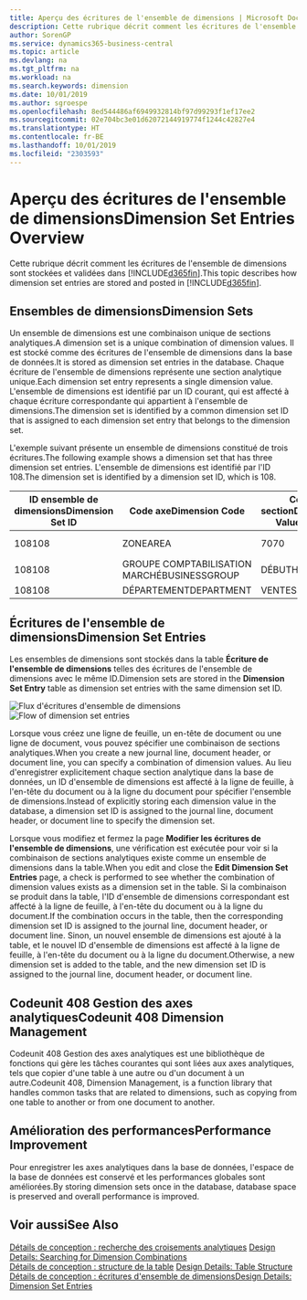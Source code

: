 ```yaml
---
title: Aperçu des écritures de l'ensemble de dimensions | Microsoft Docs
description: Cette rubrique décrit comment les écritures de l'ensemble de dimensions sont stockées et validées dans Dynamics 365.
author: SorenGP
ms.service: dynamics365-business-central
ms.topic: article
ms.devlang: na
ms.tgt_pltfrm: na
ms.workload: na
ms.search.keywords: dimension
ms.date: 10/01/2019
ms.author: sgroespe
ms.openlocfilehash: 8ed544486af6949932814bf97d99293f1ef17ee2
ms.sourcegitcommit: 02e704bc3e01d62072144919774f1244c42827e4
ms.translationtype: HT
ms.contentlocale: fr-BE
ms.lasthandoff: 10/01/2019
ms.locfileid: "2303593"
---
```

# <a name="dimension-set-entries-overview"></a><span data-ttu-id="878a1-103">Aperçu des écritures de l'ensemble de dimensions</span><span class="sxs-lookup"><span data-stu-id="878a1-103">Dimension Set Entries Overview</span></span>
<span data-ttu-id="878a1-104">Cette rubrique décrit comment les écritures de l'ensemble de dimensions sont stockées et validées dans [!INCLUDE[d365fin](includes/d365fin_md.md)].</span><span class="sxs-lookup"><span data-stu-id="878a1-104">This topic describes how dimension set entries are stored and posted in [!INCLUDE[d365fin](includes/d365fin_md.md)].</span></span>  

## <a name="dimension-sets"></a><span data-ttu-id="878a1-105">Ensembles de dimensions</span><span class="sxs-lookup"><span data-stu-id="878a1-105">Dimension Sets</span></span>  
<span data-ttu-id="878a1-106">Un ensemble de dimensions est une combinaison unique de sections analytiques.</span><span class="sxs-lookup"><span data-stu-id="878a1-106">A dimension set is a unique combination of dimension values.</span></span> <span data-ttu-id="878a1-107">Il est stocké comme des écritures de l'ensemble de dimensions dans la base de données.</span><span class="sxs-lookup"><span data-stu-id="878a1-107">It is stored as dimension set entries in the database.</span></span> <span data-ttu-id="878a1-108">Chaque écriture de l'ensemble de dimensions représente une section analytique unique.</span><span class="sxs-lookup"><span data-stu-id="878a1-108">Each dimension set entry represents a single dimension value.</span></span> <span data-ttu-id="878a1-109">L'ensemble de dimensions est identifié par un ID courant, qui est affecté à chaque écriture correspondante qui appartient à l'ensemble de dimensions.</span><span class="sxs-lookup"><span data-stu-id="878a1-109">The dimension set is identified by a common dimension set ID that is assigned to each dimension set entry that belongs to the dimension set.</span></span>  

<span data-ttu-id="878a1-110">L'exemple suivant présente un ensemble de dimensions constitué de trois écritures.</span><span class="sxs-lookup"><span data-stu-id="878a1-110">The following example shows a dimension set that has three dimension set entries.</span></span> <span data-ttu-id="878a1-111">L'ensemble de dimensions est identifié par l'ID 108.</span><span class="sxs-lookup"><span data-stu-id="878a1-111">The dimension set is identified by a dimension set ID, which is 108.</span></span>  

|<span data-ttu-id="878a1-112">ID ensemble de dimensions</span><span class="sxs-lookup"><span data-stu-id="878a1-112">Dimension Set ID</span></span>|<span data-ttu-id="878a1-113">Code axe</span><span class="sxs-lookup"><span data-stu-id="878a1-113">Dimension Code</span></span>|<span data-ttu-id="878a1-114">Code section</span><span class="sxs-lookup"><span data-stu-id="878a1-114">Dimension Value Code</span></span>|<span data-ttu-id="878a1-115">Nom de la section analytique</span><span class="sxs-lookup"><span data-stu-id="878a1-115">Dimension Value Name</span></span>|  
|----------------------|--------------------|--------------------------|--------------------------|  
|<span data-ttu-id="878a1-116">108</span><span class="sxs-lookup"><span data-stu-id="878a1-116">108</span></span>|<span data-ttu-id="878a1-117">ZONE</span><span class="sxs-lookup"><span data-stu-id="878a1-117">AREA</span></span>|<span data-ttu-id="878a1-118">70</span><span class="sxs-lookup"><span data-stu-id="878a1-118">70</span></span>|<span data-ttu-id="878a1-119">Amérique du Nord</span><span class="sxs-lookup"><span data-stu-id="878a1-119">America North</span></span>|  
|<span data-ttu-id="878a1-120">108</span><span class="sxs-lookup"><span data-stu-id="878a1-120">108</span></span>|<span data-ttu-id="878a1-121">GROUPE COMPTABILISATION MARCHÉ</span><span class="sxs-lookup"><span data-stu-id="878a1-121">BUSINESSGROUP</span></span>|<span data-ttu-id="878a1-122">DÉBUT</span><span class="sxs-lookup"><span data-stu-id="878a1-122">HOME</span></span>|<span data-ttu-id="878a1-123">Accueil</span><span class="sxs-lookup"><span data-stu-id="878a1-123">Home</span></span>|  
|<span data-ttu-id="878a1-124">108</span><span class="sxs-lookup"><span data-stu-id="878a1-124">108</span></span>|<span data-ttu-id="878a1-125">DÉPARTEMENT</span><span class="sxs-lookup"><span data-stu-id="878a1-125">DEPARTMENT</span></span>|<span data-ttu-id="878a1-126">VENTES</span><span class="sxs-lookup"><span data-stu-id="878a1-126">SALES</span></span>|<span data-ttu-id="878a1-127">Ventes</span><span class="sxs-lookup"><span data-stu-id="878a1-127">Sales</span></span>|  

## <a name="dimension-set-entries"></a><span data-ttu-id="878a1-128">Écritures de l'ensemble de dimensions</span><span class="sxs-lookup"><span data-stu-id="878a1-128">Dimension Set Entries</span></span>  
<span data-ttu-id="878a1-129">Les ensembles de dimensions sont stockés dans la table **Écriture de l'ensemble de dimensions** telles des écritures de l'ensemble de dimensions avec le même ID.</span><span class="sxs-lookup"><span data-stu-id="878a1-129">Dimension sets are stored in the **Dimension Set Entry** table as dimension set entries with the same dimension set ID.</span></span>  

<span data-ttu-id="878a1-130">![Flux d'écritures d'ensemble de dimensions](media/dimensionentrynav7.png "Flux d'écritures d'ensemble de dimensions")</span><span class="sxs-lookup"><span data-stu-id="878a1-130">![Flow of dimension set entries](media/dimensionentrynav7.png "Flow of dimension set entries")</span></span>  

<span data-ttu-id="878a1-131">Lorsque vous créez une ligne de feuille, un en-tête de document ou une ligne de document, vous pouvez spécifier une combinaison de sections analytiques.</span><span class="sxs-lookup"><span data-stu-id="878a1-131">When you create a new journal line, document header, or document line, you can specify a combination of dimension values.</span></span> <span data-ttu-id="878a1-132">Au lieu d'enregistrer explicitement chaque section analytique dans la base de données, un ID d'ensemble de dimensions est affecté à la ligne de feuille, à l'en-tête du document ou à la ligne du document pour spécifier l'ensemble de dimensions.</span><span class="sxs-lookup"><span data-stu-id="878a1-132">Instead of explicitly storing each dimension value in the database, a dimension set ID is assigned to the journal line, document header, or document line to specify the dimension set.</span></span>  

<span data-ttu-id="878a1-133">Lorsque vous modifiez et fermez la page **Modifier les écritures de l'ensemble de dimensions**, une vérification est exécutée pour voir si la combinaison de sections analytiques existe comme un ensemble de dimensions dans la table.</span><span class="sxs-lookup"><span data-stu-id="878a1-133">When you edit and close the **Edit Dimension Set Entries** page, a check is performed to see whether the combination of dimension values exists as a dimension set in the table.</span></span> <span data-ttu-id="878a1-134">Si la combinaison se produit dans la table, l'ID d'ensemble de dimensions correspondant est affecté à la ligne de feuille, à l'en-tête du document ou à la ligne du document.</span><span class="sxs-lookup"><span data-stu-id="878a1-134">If the combination occurs in the table, then the corresponding dimension set ID is assigned to the journal line, document header, or document line.</span></span> <span data-ttu-id="878a1-135">Sinon, un nouvel ensemble de dimensions est ajouté à la table, et le nouvel ID d'ensemble de dimensions est affecté à la ligne de feuille, à l'en-tête du document ou à la ligne du document.</span><span class="sxs-lookup"><span data-stu-id="878a1-135">Otherwise, a new dimension set is added to the table, and the new dimension set ID is assigned to the journal line, document header, or document line.</span></span>

## <a name="codeunit-408-dimension-management"></a><span data-ttu-id="878a1-136">Codeunit 408 Gestion des axes analytiques</span><span class="sxs-lookup"><span data-stu-id="878a1-136">Codeunit 408 Dimension Management</span></span>
<span data-ttu-id="878a1-137">Codeunit 408 Gestion des axes analytiques est une bibliothèque de fonctions qui gère les tâches courantes qui sont liées aux axes analytiques, tels que copier d'une table à une autre ou d'un document à un autre.</span><span class="sxs-lookup"><span data-stu-id="878a1-137">Codeunit 408, Dimension Management, is a function library that handles common tasks that are related to dimensions, such as copying from one table to another or from one document to another.</span></span>

## <a name="performance-improvement"></a><span data-ttu-id="878a1-138">Amélioration des performances</span><span class="sxs-lookup"><span data-stu-id="878a1-138">Performance Improvement</span></span>  
<span data-ttu-id="878a1-139">Pour enregistrer les axes analytiques dans la base de données, l'espace de la base de données est conservé et les performances globales sont améliorées.</span><span class="sxs-lookup"><span data-stu-id="878a1-139">By storing dimension sets once in the database, database space is preserved and overall performance is improved.</span></span>  

## <a name="see-also"></a><span data-ttu-id="878a1-140">Voir aussi</span><span class="sxs-lookup"><span data-stu-id="878a1-140">See Also</span></span>  
<span data-ttu-id="878a1-141">[Détails de conception : recherche des croisements analytiques](design-details-searching-for-dimension-combinations.md) </span><span class="sxs-lookup"><span data-stu-id="878a1-141">[Design Details: Searching for Dimension Combinations](design-details-searching-for-dimension-combinations.md) </span></span>  
<span data-ttu-id="878a1-142">[Détails de conception : structure de la table](design-details-table-structure.md) </span><span class="sxs-lookup"><span data-stu-id="878a1-142">[Design Details: Table Structure](design-details-table-structure.md) </span></span>  
[<span data-ttu-id="878a1-143">Détails de conception : écritures d'ensemble de dimensions</span><span class="sxs-lookup"><span data-stu-id="878a1-143">Design Details: Dimension Set Entries</span></span>](design-details-dimension-set-entries.md)   
